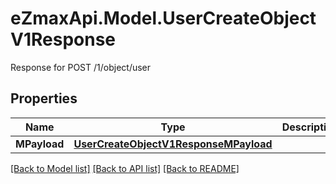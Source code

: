 # eZmaxApi.Model.UserCreateObjectV1Response
Response for POST /1/object/user

## Properties

Name | Type | Description | Notes
------------ | ------------- | ------------- | -------------
**MPayload** | [**UserCreateObjectV1ResponseMPayload**](UserCreateObjectV1ResponseMPayload.md) |  | 

[[Back to Model list]](../README.md#documentation-for-models) [[Back to API list]](../README.md#documentation-for-api-endpoints) [[Back to README]](../README.md)

